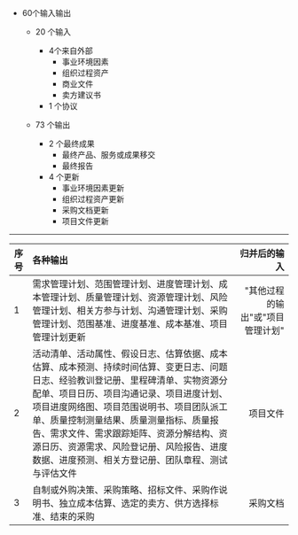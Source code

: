 + 60个输入输出
  - 20 个输入
    + 4个来自外部
      - 事业环境因素
      - 组织过程资产
      - 商业文件
      - 卖方建议书
    + 1 个协议

  - 73 个输出
    + 2 个最终成果
      - 最终产品、服务或成果移交
      - 最终报告
    + 4 个更新
      - 事业环境因素更新
      - 组织过程资产更新
      - 采购文档更新
      - 项目文件更新
------------------------------------

| 序号 | 各种输出 | 归并后的输入
| ---------- | :------- | -------:
| 1 | 需求管理计划、范围管理计划、进度管理计划、成本管理计划、质量管理计划、资源管理计划、风险管理计划、相关方参与计划、沟通管理计划、采购管理计划、范围基准、进度基准、成本基准、项目管理计划更新 | "其他过程的输出"或"项目管理计划"
| 2 | 活动清单、活动属性、假设日志、估算依据、成本估算、成本预测、持续时间估算、变更日志、问题日志、经验教训登记册、里程碑清单、实物资源分配单、项目日历、项目沟通记录、项目进度计划、项目进度网络图、项目范围说明书、项目团队派工单、质量控制测量结果、质量测量指标、质量报告、需求文件、需求跟踪矩阵、资源分解结构、资源日历、资源需求、风险登记册、风险报告、进度数据、进度预测、相关方登记册、团队章程、测试与评估文件 | 项目文件
| 3 | 自制或外购决策、采购策略、招标文件、采购作说明书、独立成本估算、选定的卖方、供方选择标准、结束的采购 | 采购文档
